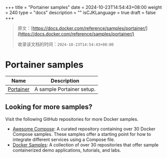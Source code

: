 +++
title = "Portainer samples"
date = 2024-10-23T14:54:43+08:00
weight = 240
type = "docs"
description = ""
isCJKLanguage = true
draft = false
+++

> 原文：[https://docs.docker.com/reference/samples/portainer/](https://docs.docker.com/reference/samples/portainer/)
>
> 收录该文档的时间：`2024-10-23T14:54:43+08:00`

# Portainer samples

| Name                                                         | Description               |
| ------------------------------------------------------------ | ------------------------- |
| [Portainer](https://github.com/docker/awesome-compose/tree/master/portainer) | A sample Portainer setup. |

## Looking for more samples?

Visit the following GitHub repositories for more Docker samples.

- [Awesome Compose](https://github.com/docker/awesome-compose): A curated repository containing over 30 Docker Compose samples. These samples offer a starting point for how to integrate different services using a Compose file.
- [Docker Samples](https://github.com/dockersamples?q=&type=all&language=&sort=stargazers): A collection of over 30 repositories that offer sample containerized demo applications, tutorials, and labs.
